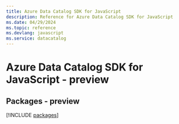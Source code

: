 ```yaml
---
title: Azure Data Catalog SDK for JavaScript
description: Reference for Azure Data Catalog SDK for JavaScript
ms.date: 04/29/2024
ms.topic: reference
ms.devlang: javascript
ms.service: datacatalog
---
```

# Azure Data Catalog SDK for JavaScript - preview
## Packages - preview
[!INCLUDE [packages](data-catalog-index.md)]